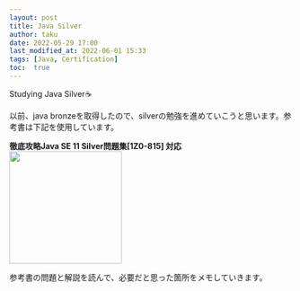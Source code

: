 ```yaml
---
layout: post
title: Java Silver
author: taku
date: 2022-05-29 17:00
last_modified_at: 2022-06-01 15:33
tags: [Java, Certification]
toc:  true
---
```


Studying Java Silver☕

以前、java bronzeを取得したので、silverの勉強を進めていこうと思います。参考書は下記を使用しています。

**徹底攻略Java SE 11 Silver問題集[1Z0-815] 対応**
<img src="https://images-na.ssl-images-amazon.com/images/I/516G9d-lTgL._SX351_BO1,204,203,200_.jpg" width="200px">

参考書の問題と解説を読んで、必要だと思った箇所をメモしていきます。
